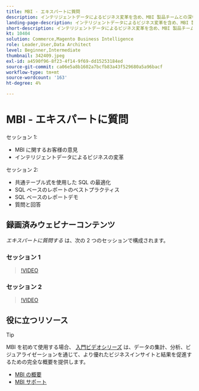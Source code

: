 ```yaml
---
title: MBI - エキスパートに質問
description: インテリジェントデータによるビジネス変革を含め、MBI 製品チームとの深い関わりについては、記録されたウェビナーをご覧ください。
landing-page-description: インテリジェントデータによるビジネス変革を含め、MBI 製品チームとの深い関わりについては、記録されたウェビナーをご覧ください。
short-description: インテリジェントデータによるビジネス変革を含め、MBI 製品チームとの深い関わりについては、記録されたウェビナーをご覧ください。
kt: 10404
solution: Commerce,Magento Business Intelligence
role: Leader,User,Data Architect
level: Beginner,Intermediate
thumbnail: 342409.jpeg
exl-id: a4590f96-8f23-4f14-9f69-dd15253184ed
source-git-commit: ca06e5a8b1602a7bcfb83a43f529680a5a96bacf
workflow-type: tm+mt
source-wordcount: '163'
ht-degree: 4%

---
```


# MBI - エキスパートに質問

セッション 1:

- MBI に関するお客様の意見
- インテリジェントデータによるビジネスの変革

セッション 2:

- 共通テーブル式を使用した SQL の最適化
- SQL ベースのレポートのベストプラクティス
- SQL ベースのレポートデモ
- 質問と回答

## 録画済みウェビナーコンテンツ

_エキスパートに質問する_ は、次の 2 つのセッションで構成されます。

### セッション 1

>[!VIDEO](https://video.tv.adobe.com/v/342409?quality=12&learn=on)

### セッション 2

>[!VIDEO](https://video.tv.adobe.com/v/342410?quality=12&learn=on)

## 役に立つリソース

>[!TIP]
>
>MBI を初めて使用する場合、 [入門ビデオシリーズ](https://experienceleague.adobe.com/docs/commerce-learn/tutorials/mbi/introduction/1-overview.html) は、データの集計、分析、ビジュアライゼーションを通じて、より優れたビジネスインサイトと結果を促進するための完全な概要を提供します。

- [MBI の概要](https://experienceleague.adobe.com/docs/commerce-business-intelligence/mbi/getting-started.html)
- [MBI サポート](https://experienceleague.adobe.com/docs/commerce-knowledge-base/kb/troubleshooting/miscellaneous/mbi-service-policies.html)
